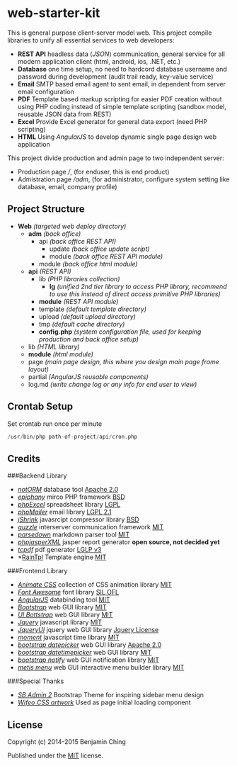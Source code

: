 web-starter-kit
===============

This is general purpose client-server model web. This project compile libraries to unify all essential services to web developers:
* **REST API**	headless data (_JSON_) communication, general service for all modern application client (html, android, ios, .NET, etc.)
* **Database**	one time setup, no need to hardcord database username and password during development (audit trail ready, key-value service)
* **Email**		SMTP based email agent to sent email, in dependent from server email configuration
* **PDF**		Template based markup scripting for easier PDF creation without using PHP coding instead of simple template scripting (sandbox model, reusable JSON data from REST)
* **Excel**		Provide Excel generator for general data export (need PHP scripting)
* **HTML**		Using _AngularJS_ to develop dynamic single page design web application

This project divide production and admin page to two independent server:
- Production page _/_, (for enduser, this is end product)
- Admistration page _/adm_, (for administrator, configure system setting like database, email, company profile)

Project Structure
-----------------

* **Web** _(targeted web deploy directory)_
	* **adm** _(back office)_
		* api _(back office REST API)_
			* update _(back office update script)_
			* module _(back office REST API module)_
		* module _(back office html module)_
	* **api** _(REST API)_
		* lib _(PHP libraries collection)_
			* **Ig** _(unified 2nd tier library to access PHP library, recommend to use this instead of direct access primitive PHP libraries)_
		* **module** _(REST API module)_
		* template _(default template directory)_
		* upload _(default upload directory)_
		* tmp _(default cache directory)_
		* **config.php** _(system configuration file, used for keeping production and back office setup)_
	* lib _(HTML library)_
	* **module** _(html module)_
	* page _(main page design, this where you design main page frame layout)_
	* partial _(AngularJS reusable components)_
	* log.md _(write change log or any info for end user to view)_
	
Crontab Setup
-------------

Set crontab run once per minute

```scala
/usr/bin/php path-of-project/api/cron.php
```

Credits
--------------

###Backend Library
- *[notORM](https://github.com/vrana/notorm)* database tool [Apache 2.0](https://www.apache.org/licenses/LICENSE-2.0.html)
- *[epiphany](https://github.com/jmathai/epiphany)* mirco PHP framework [BSD](http://opensource.org/licenses/BSD-3-Clause)
- *[phpExcel](https://github.com/PHPOffice/PHPExcel)* spreadsheet library [LGPL](https://github.com/PHPOffice/PHPExcel/blob/master/license.md)
- *[phpMailer](https://github.com/PHPMailer/PHPMailer)* email library [LGPL 2.1](http://www.gnu.org/licenses/lgpl-2.1.html)
- *[jShrink](https://github.com/tedious/JShrink)* javasrcipt compressor library [BSD](http://opensource.org/licenses/BSD-3-Clause)
- *[guzzle](https://github.com/guzzle/guzzle)* interserver communication framework [MIT](http://opensource.org/licenses/MIT)
- *[parsedown](https://github.com/erusev/parsedown)* markdown parser tool [MIT](http://opensource.org/licenses/MIT)
- *[phpjasperXML](https://github.com/SIMITGROUP/phpjasperxml)* jasper report generator __open source, not decided yet__
- *[tcpdf](http://www.tcpdf.org/)* pdf generator [LGLP v3](https://www.gnu.org/licenses/lgpl.html)
- *[RainTpl](http://www.raintpl.com) Template engine [MIT](http://opensource.org/licenses/MIT)

###Frontend Library
- *[Animate CSS](http://daneden.github.io/animate.css/)* collection of CSS animation library [MIT](http://opensource.org/licenses/MIT)
- *[Font Awesome](http://fontawesome.io)* font library [SIL OFL](http://fontawesome.io/license/)
- *[AngularJS](https://angularjs.org)* databinding tool [MIT](http://opensource.org/licenses/MIT)
- *[Bootstrap](http://getbootstrap.com)* web GUI library [MIT](http://opensource.org/licenses/MIT)
- *[UI Bottstrap](https://angular-ui.github.io/bootstrap/)* web GUI library [MIT](http://opensource.org/licenses/MIT)
- *[Jquery](https://jquery.org)* javascript library [MIT](http://opensource.org/licenses/MIT)
- *[JqueryUI](https://jqueryui.com)* jquery web GUI library [Jquery License](https://jquery.org/license/)
- *[moment](http://momentjs.com)* javascript time library [MIT](http://opensource.org/licenses/MIT)
- *[bootstrap datepicker](https://bootstrap-datepicker.readthedocs.org/en/latest/)* web GUI library [Apache 2.0](https://www.apache.org/licenses/LICENSE-2.0.html)
- *[bootstrap datetimepicker](http://eonasdan.github.io/bootstrap-datetimepicker/)* web GUI library [MIT](http://opensource.org/licenses/MIT)
- *[bootstrap notify](https://github.com/mouse0270/bootstrap-notify)* web GUI notification library [MIT](http://opensource.org/licenses/MIT)
- *[metis menu](https://github.com/onokumus/metisMenu)* web GUI interactive menu builder library [MIT](http://opensource.org/licenses/MIT)

###Special Thanks
- *[SB Admin 2](http://startbootstrap.com/template-overviews/sb-admin-2/)* Bootstrap Theme for inspiring sidebar menu design
- *[Wifeo CSS artwork](http://www.wifeo.com/code/22-pure-css-loader.html)* Used as page initial loading component

License
-------

Copyright (c) 2014-2015 Benjamin Ching

Published under the [MIT](http://opensource.org/licenses/MIT) license.